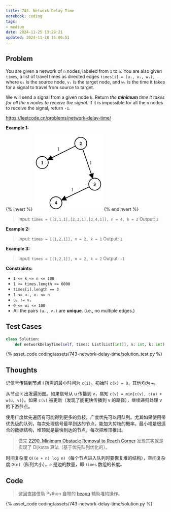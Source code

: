 ```yaml
---
title: 743. Network Delay Time
notebook: coding
tags:
- medium
date: 2024-11-25 13:29:21
updated: 2024-11-28 16:00:51
---
```

## Problem

You are given a network of `n` nodes, labeled from `1` to `n`. You are also given `times`, a list of travel times as directed edges `times[i] = (uᵢ, vᵢ, wᵢ)`, where `uᵢ` is the source node, `vᵢ` is the target node, and `wᵢ` is the time it takes for a signal to travel from source to target.

We will send a signal from a given node `k`. Return _the **minimum** time it takes for all the_ `n` _nodes to receive the signal_. If it is impossible for all the `n` nodes to receive the signal, return `-1`.

<https://leetcode.cn/problems/network-delay-time/>

**Example 1:**

{% invert %}
![case1](assets/743-network-delay-time/case1.png)
{% endinvert %}

> Input: `times = [[2,1,1],[2,3,1],[3,4,1]], n = 4, k = 2`
> Output: `2`

**Example 2:**

> Input: `times = [[1,2,1]], n = 2, k = 1`
> Output: `1`

**Example 3:**

> Input: `times = [[1,2,1]], n = 2, k = 2`
> Output: `-1`

**Constraints:**

- `1 <= k <= n <= 100`
- `1 <= times.length <= 6000`
- `times[i].length == 3`
- `1 <= uᵢ, vᵢ <= n`
- `uᵢ != vᵢ`
- `0 <= wi <= 100`
- All the pairs `(uᵢ, vᵢ)` are **unique**. (i.e., no multiple edges.)

## Test Cases

``` python
class Solution:
    def networkDelayTime(self, times: List[List[int]], n: int, k: int) -> int:
```

{% asset_code coding/assets/743-network-delay-time/solution_test.py %}

## Thoughts

记信号传输到节点 i 所需的最小时间为 `c(i)`。初始时 `c(k) = 0`，其他均为 `∞`。

从节点 k 出发遍历图。如果信号从 u 传播到 v，易知 `c(v) = min{c(v), c(u) + w(u, v)}`。如果 `c(v)` 被更新（发现了能更快传播到 v 的路径），继续递归处理 v 的下游节点。

使用广度优先遍历有可能得到更多的剪枝，广度优先可以用队列。尤其如果使用带优先级的队列，每次处理信号最早到达的节点，能加大剪枝的概率。最小堆是很适合的数据结构，堆顶就是最快到达的节点，每次把堆顶推出。

> 做完 [2290. Minimum Obstacle Removal to Reach Corner](2290-minimum-obstacle-removal-to-reach-corner) 发现其实就是实现了 Dijkstra 算法（基于优先队列优化的）。

时间复杂度 `O((e + n) log n)`（每个节点进入队列时要恢复堆的结构），空间复杂度 `O(n)`（队列大小）。`e` 是边的数量，即 `times` 数组的长度。

## Code

> 这里直接借助 Python 自带的 [heapq](https://docs.python.org/3/library/heapq.html) 辅助堆的操作。

{% asset_code coding/assets/743-network-delay-time/solution.py %}
